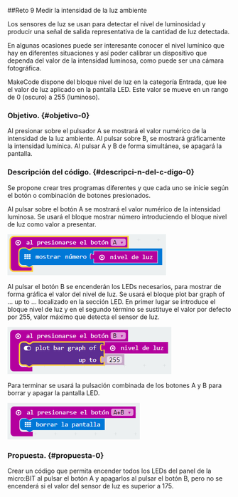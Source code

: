 ##Reto 9 Medir la intensidad de la luz ambiente

Los sensores de luz se usan para detectar el nivel de luminosidad y producir una señal de salida representativa de la cantidad de luz detectada.

En algunas ocasiones puede ser interesante conocer el nivel lumínico que hay en diferentes situaciones y así poder calibrar un dispositivo que dependa del valor de la intensidad luminosa, como puede ser una cámara fotográfica.

MakeCode dispone del bloque nivel de luz en la categoría Entrada, que lee el valor de luz aplicado en la pantalla LED. Este valor se mueve en un rango de 0 (oscuro) a 255 (luminoso).

### Objetivo. {#objetivo-0}

Al presionar sobre el pulsador A se mostrará el valor numérico de la intensidad de la luz ambiente. Al pulsar sobre B, se mostrará gráficamente la intensidad lumínica. Al pulsar A y B de forma simultánea, se apagará la pantalla.

### Descripción del código. {#descripci-n-del-c-digo-0}

Se propone crear tres programas diferentes y que cada uno se inicie según el botón o combinación de botones presionados.

Al pulsar sobre el botón A se mostrará el valor numérico de la intensidad luminosa. Se usará el bloque mostrar número introduciendo el bloque nivel de luz como valor a presentar.

![](images/image14.png)

Al pulsar el botón B se encenderán los LEDs necesarios, para mostrar de forma gráfica el valor del nivel de luz. Se usará el bloque plot bar graph of ... up to ... localizado en la sección LED. En primer lugar se introduce el bloque nivel de luz  y en el segundo término se sustituye el valor por defecto por 255, valor máximo que detecta el sensor de luz.

![](images/image15.png)

Para terminar se usará la pulsación combinada de los botones A y B para borrar y apagar la pantalla LED.

![](images/image16.png)

### Propuesta. {#propuesta-0}

Crear un código que permita encender todos los LEDs del panel de la micro:BIT al pulsar el botón A y apagarlos al pulsar el botón B, pero no se encenderá si el valor del sensor de luz es superior a 175.

